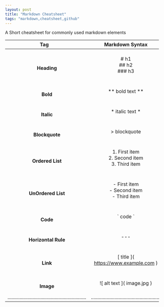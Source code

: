 ```yaml
---
layout: post
title: "Markdown Cheatsheet"
tags: "markdown,cheatsheet,github"
---
```

A Short cheatsheet for commonly used markdown elements

|Tag &nbsp;&nbsp;&nbsp; |**Markdown Syntax**                                 |
|:----------------------------------------------------------:|:----------------:|
|<br/>**Heading**                                            | <br/># h1 <br /> ## h2 <br /> ### h3 <br/>&nbsp;|
|<br/>**Bold**                                               | <br/> \*\* bold text \*\* <br/>&nbsp;|
|<br/>**Italic**                                             | <br/> \* italic text \* <br/>&nbsp;|
|<br/>**Blockquote**                                         | <br/>  \> blockquote <br/>&nbsp;|
|<br/>**Ordered List**                                       | <br/> 1. First item <br/>  2. Second item <br/>  3. Third item <br/>&nbsp;|
|<br/>**UnOrdered List**                                     | <br/> - First item  <br/> - Second item  <br/> - Third item <br/>&nbsp;|
|<br/>**Code**                                               | <br/> \` code  \` <br/>&nbsp;|
|<br/>**Horizontal Rule**                                    | <br/> ---  <br/>&nbsp;|
|<br/>**Link**                                               | <br/>  \[ title \]\( https://www.example.com \) <br/>&nbsp;|
|<br/>**Image**                                              | <br/>  \!\[ alt text \]\( image.jpg \)	<br/>&nbsp;|
|............................................................|.....................................................|



<br/>